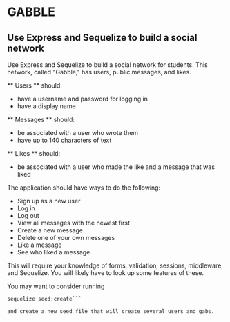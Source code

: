 # GABBLE
## Use Express and Sequelize to build a social network

Use Express and Sequelize to build a social network for students. This network, called "Gabble," has users, public messages, and likes.

** Users ** should:

* have a username and password for logging in
* have a display name

** Messages ** should:
* be associated with a user who wrote them
* have up to 140 characters of text

** Likes ** should:
* be associated with a user who made the like and a message that was liked

The application should have ways to do the following:
* Sign up as a new user
* Log in
* Log out
* View all messages with the newest first
* Create a new message
* Delete one of your own messages
* Like a message
* See who liked a message

This will require your knowledge of forms, validation, sessions, middleware, and Sequelize. You will likely have to look up some features of these.

You may want to consider running
```bash
sequelize seed:create```

and create a new seed file that will create several users and gabs.
